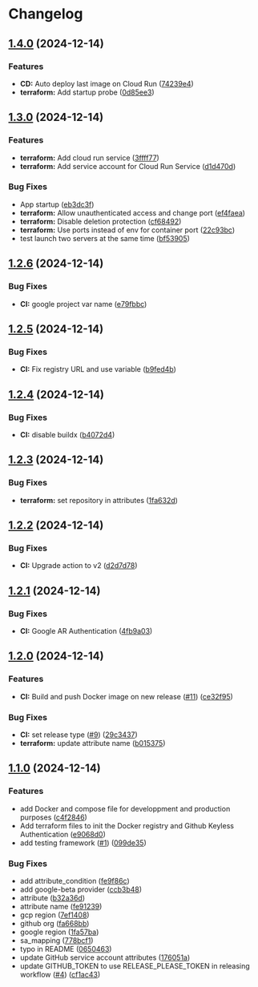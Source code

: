 # Changelog

## [1.4.0](https://github.com/pbrissaud/test-webyn-nodejs/compare/v1.3.0...v1.4.0) (2024-12-14)


### Features

* **CD:** Auto deploy last image on Cloud Run ([74239e4](https://github.com/pbrissaud/test-webyn-nodejs/commit/74239e437dd1015bbb463ab8995caa8e296c7dbc))
* **terraform:** Add startup probe ([0d85ee3](https://github.com/pbrissaud/test-webyn-nodejs/commit/0d85ee307b92c23bcd39bdd37f6469b65f73d0ef))

## [1.3.0](https://github.com/pbrissaud/test-webyn-nodejs/compare/v1.2.6...v1.3.0) (2024-12-14)


### Features

* **terraform:** Add cloud run service ([3ffff77](https://github.com/pbrissaud/test-webyn-nodejs/commit/3ffff77df55b822dc8c73cc36a5b867fdc865368))
* **terraform:** Add service account for Cloud Run Service ([d1d470d](https://github.com/pbrissaud/test-webyn-nodejs/commit/d1d470d1a4243982dcbee3c3bc05deaa822f8172))


### Bug Fixes

* App startup ([eb3dc3f](https://github.com/pbrissaud/test-webyn-nodejs/commit/eb3dc3f57ad41466f43b57cec7a37cc5941a8d9f))
* **terraform:** Allow unauthenticated access and change port ([ef4faea](https://github.com/pbrissaud/test-webyn-nodejs/commit/ef4faeafb2e33175c238a6adbfd4da16ac619d70))
* **terraform:** Disable deletion protection ([cf68492](https://github.com/pbrissaud/test-webyn-nodejs/commit/cf68492ae7e4b64d984fcdd1a4518be1487cfd87))
* **terraform:** Use ports instead of env for container port ([22c93bc](https://github.com/pbrissaud/test-webyn-nodejs/commit/22c93bca6444df0b8845444fc29d3d7b878df6f9))
* test launch two servers at the same time ([bf53905](https://github.com/pbrissaud/test-webyn-nodejs/commit/bf539055c8c25671141c9c5276d3a35b4a58095d))

## [1.2.6](https://github.com/pbrissaud/test-webyn-nodejs/compare/v1.2.5...v1.2.6) (2024-12-14)


### Bug Fixes

* **CI:** google project var name ([e79fbbc](https://github.com/pbrissaud/test-webyn-nodejs/commit/e79fbbce15576ec79584c1a9852bcc075d926e7a))

## [1.2.5](https://github.com/pbrissaud/test-webyn-nodejs/compare/v1.2.4...v1.2.5) (2024-12-14)


### Bug Fixes

* **CI:** Fix registry URL and use variable ([b9fed4b](https://github.com/pbrissaud/test-webyn-nodejs/commit/b9fed4b17008cfb38092351a2d7ed5d0cf7a13b0))

## [1.2.4](https://github.com/pbrissaud/test-webyn-nodejs/compare/v1.2.3...v1.2.4) (2024-12-14)


### Bug Fixes

* **CI:** disable buildx ([b4072d4](https://github.com/pbrissaud/test-webyn-nodejs/commit/b4072d45dc17121238bd3fc687b65d6b23cc8b1f))

## [1.2.3](https://github.com/pbrissaud/test-webyn-nodejs/compare/v1.2.2...v1.2.3) (2024-12-14)


### Bug Fixes

* **terraform:** set repository in attributes ([1fa632d](https://github.com/pbrissaud/test-webyn-nodejs/commit/1fa632dcedcef6e1f16015e2e349f4fcb7ed460f))

## [1.2.2](https://github.com/pbrissaud/test-webyn-nodejs/compare/v1.2.1...v1.2.2) (2024-12-14)


### Bug Fixes

* **CI:** Upgrade action to v2 ([d2d7d78](https://github.com/pbrissaud/test-webyn-nodejs/commit/d2d7d784b91f1b00d9c0b5b00940098b6f532bc6))

## [1.2.1](https://github.com/pbrissaud/test-webyn-nodejs/compare/v1.2.0...v1.2.1) (2024-12-14)


### Bug Fixes

* **CI:** Google AR Authentication ([4fb9a03](https://github.com/pbrissaud/test-webyn-nodejs/commit/4fb9a03e031c2e8568e49f9aeecd4296896cff31))

## [1.2.0](https://github.com/pbrissaud/test-webyn-nodejs/compare/v1.1.0...v1.2.0) (2024-12-14)


### Features

* **CI:** Build and push Docker image on new release ([#11](https://github.com/pbrissaud/test-webyn-nodejs/issues/11)) ([ce32f95](https://github.com/pbrissaud/test-webyn-nodejs/commit/ce32f95b32f648ca19ef4c06984457ae357e8fa5))


### Bug Fixes

* **CI:** set release type ([#9](https://github.com/pbrissaud/test-webyn-nodejs/issues/9)) ([29c3437](https://github.com/pbrissaud/test-webyn-nodejs/commit/29c3437f2752d24b9ebc201a2b81e96947a3f8dd))
* **terraform:** update attribute name ([b015375](https://github.com/pbrissaud/test-webyn-nodejs/commit/b01537572b6bd56d1784dfb07fc808ffb5ef1f05))

## [1.1.0](https://github.com/pbrissaud/test-webyn-nodejs/compare/v1.0.0...v1.1.0) (2024-12-14)


### Features

* add Docker and compose file for developpment and production purposes ([c4f2846](https://github.com/pbrissaud/test-webyn-nodejs/commit/c4f2846c7a58613ddd9113a81d33106a2227e98a))
* Add terraform files to init the Docker registry and Github Keyless Authentication ([e9068d0](https://github.com/pbrissaud/test-webyn-nodejs/commit/e9068d0267c0ea59328989c465cd771cec4be32f))
* add testing framework ([#1](https://github.com/pbrissaud/test-webyn-nodejs/issues/1)) ([099de35](https://github.com/pbrissaud/test-webyn-nodejs/commit/099de35f5c35f9fadd6b245fb390d17a3787c92f))


### Bug Fixes

* add attribute_condition ([fe9f86c](https://github.com/pbrissaud/test-webyn-nodejs/commit/fe9f86c6db0a5b84a674053c58be83b04fb66fea))
* add google-beta provider ([ccb3b48](https://github.com/pbrissaud/test-webyn-nodejs/commit/ccb3b488f14090200ff51f3700a6aa3e7e3091f0))
* attribute ([b32a36d](https://github.com/pbrissaud/test-webyn-nodejs/commit/b32a36d5551ebf14ec766e588beebd54de072edf))
* attribute name ([fe91239](https://github.com/pbrissaud/test-webyn-nodejs/commit/fe91239c2840bafffa8e74f2c7dc6afd902becab))
* gcp region ([7ef1408](https://github.com/pbrissaud/test-webyn-nodejs/commit/7ef1408e4f69e2c17ef352af6d2ee97b012a2d4a))
* github org ([fa668bb](https://github.com/pbrissaud/test-webyn-nodejs/commit/fa668bb4576525878a16f16c64e8ff9acfcd781b))
* google region ([1fa57ba](https://github.com/pbrissaud/test-webyn-nodejs/commit/1fa57bacb534c17975f9e6dd2ad53b196d8d2c45))
* sa_mapping ([778bcf1](https://github.com/pbrissaud/test-webyn-nodejs/commit/778bcf17b7851a1c86b823de5d955d367d946fa7))
* typo in README ([0650463](https://github.com/pbrissaud/test-webyn-nodejs/commit/06504636fbd319bbf938b08d27db4ba7cfe4674f))
* update GitHub service account attributes ([176051a](https://github.com/pbrissaud/test-webyn-nodejs/commit/176051a4a93e4f5f7f8047c76ca6e43809cf4478))
* update GITHUB_TOKEN to use RELEASE_PLEASE_TOKEN in releasing workflow ([#4](https://github.com/pbrissaud/test-webyn-nodejs/issues/4)) ([cf1ac43](https://github.com/pbrissaud/test-webyn-nodejs/commit/cf1ac4398169b87bfd6916b92e69bbb5fcbfcdca))
